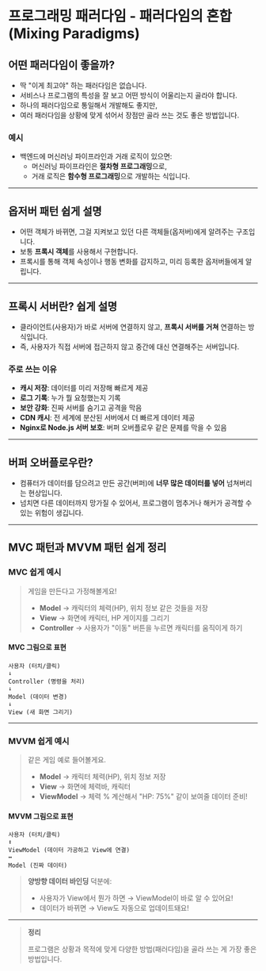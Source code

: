 # 프로그래밍 패러다임 - 패러다임의 혼합 (Mixing Paradigms)

## 어떤 패러다임이 좋을까?

- 딱 "이게 최고야" 하는 패러다임은 없습니다.
- 서비스나 프로그램의 특성을 잘 보고 어떤 방식이 어울리는지 골라야 합니다.
- 하나의 패러다임으로 통일해서 개발해도 좋지만,
- 여러 패러다임을 상황에 맞게 섞어서 장점만 골라 쓰는 것도 좋은 방법입니다.

### 예시
- 백엔드에 머신러닝 파이프라인과 거래 로직이 있으면:
  - 머신러닝 파이프라인은 **절차형 프로그래밍**으로,
  - 거래 로직은 **함수형 프로그래밍**으로 개발하는 식입니다.

---

## 옵저버 패턴 쉽게 설명

- 어떤 객체가 바뀌면, 그걸 지켜보고 있던 다른 객체들(옵저버)에게 알려주는 구조입니다.
- 보통 **프록시 객체**를 사용해서 구현합니다.
- 프록시를 통해 객체 속성이나 행동 변화를 감지하고, 미리 등록한 옵저버들에게 알립니다.

---

## 프록시 서버란? 쉽게 설명

- 클라이언트(사용자)가 바로 서버에 연결하지 않고, **프록시 서버를 거쳐** 연결하는 방식입니다.
- 즉, 사용자가 직접 서버에 접근하지 않고 중간에 대신 연결해주는 서버입니다.

### 주로 쓰는 이유
- **캐시 저장**: 데이터를 미리 저장해 빠르게 제공
- **로그 기록**: 누가 뭘 요청했는지 기록
- **보안 강화**: 진짜 서버를 숨기고 공격을 막음
- **CDN 캐시**: 전 세계에 분산된 서버에서 더 빠르게 데이터 제공
- **Nginx로 Node.js 서버 보호**: 버퍼 오버플로우 같은 문제를 막을 수 있음

---

## 버퍼 오버플로우란?

- 컴퓨터가 데이터를 담으려고 만든 공간(버퍼)에 **너무 많은 데이터를 넣어** 넘쳐버리는 현상입니다.
- 넘치면 다른 데이터까지 망가질 수 있어서, 프로그램이 멈추거나 해커가 공격할 수 있는 위험이 생깁니다.

---

## MVC 패턴과 MVVM 패턴 쉽게 정리

### MVC 쉽게 예시

> 게임을 만든다고 가정해볼게요!
>
> - **Model** → 캐릭터의 체력(HP), 위치 정보 같은 것들을 저장
> - **View** → 화면에 캐릭터, HP 게이지를 그리기
> - **Controller** → 사용자가 "이동" 버튼을 누르면 캐릭터를 움직이게 하기

#### MVC 그림으로 표현
```
사용자 (터치/클릭)
↓
Controller (명령을 처리)
↓
Model (데이터 변경)
↓
View (새 화면 그리기)
```

---

### MVVM 쉽게 예시

> 같은 게임 예로 들어볼게요.
>
> - **Model** → 캐릭터 체력(HP), 위치 정보 저장
> - **View** → 화면에 체력바, 캐릭터
> - **ViewModel** → 체력 % 계산해서 "HP: 75%" 같이 보여줄 데이터 준비!

#### MVVM 그림으로 표현
```
사용자 (터치/클릭)
↕
ViewModel (데이터 가공하고 View에 연결)
↔
Model (진짜 데이터)
```

> **양방향 데이터 바인딩** 덕분에:
> - 사용자가 View에서 뭔가 하면 → ViewModel이 바로 알 수 있어요!
> - 데이터가 바뀌면 → View도 자동으로 업데이트돼요!

---

> **정리**
>
> 프로그램은 상황과 목적에 맞게 다양한 방법(패러다임)을 골라 쓰는 게 가장 좋은 방법입니다.


